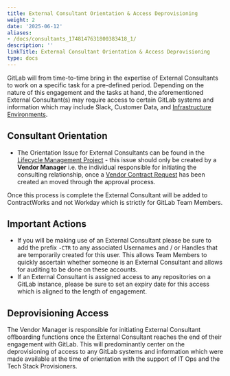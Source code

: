 ```yaml
---
title: External Consultant Orientation & Access Deprovisioning
weight: 2
date: '2025-06-12'
aliases:
- /docs/consultants_1748147631800383418_1/
description: ''
linkTitle: External Consultant Orientation & Access Deprovisioning
type: docs
---
```


GitLab will from time-to-time bring in the expertise of External Consultants to work on a specific task for a pre-defined period. Depending on the nature of this engagement and the tasks at hand, the aforementioned External Consultant(s) may require access to certain GitLab systems and information which may include Slack, Customer Data, and [Infrastructure Environments](/handbook/engineering/infrastructure/environments/).

## Consultant Orientation

- The Orientation Issue for External Consultants can be found in the [Lifecycle Management Project](https://gitlab.com/gitlab-com/contingent-workers/lifecycle) - this issue should only be created by a **Vendor Manager** i.e. the individual responsible for initiating the consulting relationship, once a [Vendor Contract Request](https://gitlab.com/gitlab-com/Finance-Division/procurement-team/procurement/-/issues/new?issuable_template=general_vendor_contract_request) has been created an moved through the approval process.

Once this process is complete the External Consultant will be added to ContractWorks and not Workday which is strictly for GitLab Team Members.

## Important Actions

- If you will be making use of an External Consultant please be sure to add the prefix `-CTR` to any associated Usernames and / or Handles that are temporarily created for this user. This allows Team Members to quickly ascertain whether someone is an External Consultant and allows for auditing to be done on these accounts.
- If an External Consultant is assigned access to any repositories on a GitLab instance, please be sure to set an expiry date for this access which is aligned to the length of engagement.

## Deprovisioning Access

The Vendor Manager is responsible for initiating External Consultant offboarding functions once the External Consultant reaches the end of their engagement with GitLab.  This will predominantly center on the deprovisioning of access to any GitLab systems and information which were made available at the time of orientation with the support of IT Ops and the Tech Stack Provisioners.
